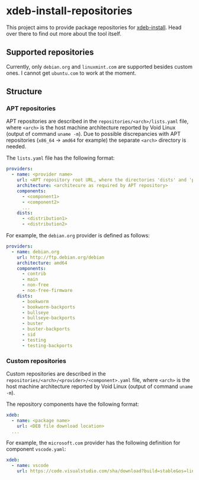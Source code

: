 # xdeb-install-repositories

This project aims to provide package repositories for [xdeb-install](https://github.com/thetredev/xdeb-install). Head over there to find out more about the tool itself.

## Supported repositories

Currently, only `debian.org` and `linuxmint.com` are supported besides custom ones. I cannot get `ubuntu.com` to work at the moment.

## Structure

### APT repositories

APT repositories are described in the `repositories/<arch>/lists.yaml` file, where `<arch>` is the host machine architecture reported by Void Linux (output of command `uname -m`). Due to possible discrepancies with APT repositories (`x86_64` &rarr; `amd64` for example) the separate `<arch>` directory is needed.

The `lists.yaml` file has the following format:
```yaml
providers:
  - name: <provider name>
    url: <APT repository root URL, where the directories 'dists' and 'pool' can be found>
    architecture: <architecure as required by APT repository>
    components:
      - <component1>
      - <component2>
      ...
    dists:
      - <distribution1>
      - <distribution2>
```

For example, the `debian.org` provider is defined as follows:
```yaml
providers:
  - name: debian.org
    url: http://ftp.debian.org/debian
    architecture: amd64
    components:
      - contrib
      - main
      - non-free
      - non-free-firmware
    dists:
      - bookworm
      - bookworm-backports
      - bullseye
      - bullseye-backports
      - buster
      - buster-backports
      - sid
      - testing
      - testing-backports
```

### Custom repositories

Custom repositories are described in the `repositories/<arch>/<provider>/<component>.yaml` file, where `<arch>` is the host machine architecture reported by Void Linux (output of command `uname -m`).

The repository components have the following format:
```yaml
xdeb:
  - name: <package name>
    url: <DEB file download location>
  ...
```

For example, the `microsoft.com` provider has the following definition for component `vscode.yaml`:
```yaml
xdeb:
  - name: vscode
    url: https://code.visualstudio.com/sha/download?build=stable&os=linux-deb-x64
```
